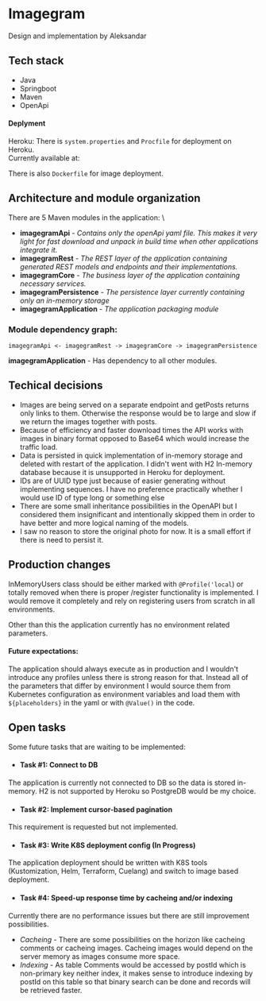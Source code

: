 # Imagegram

Design and implementation by Aleksandar

## Tech stack

- Java
- Springboot
- Maven
- OpenApi

#### Deplyment

Heroku:
There is `system.properties` and `Procfile` for deployment on Heroku.\
Currently available at:

There is also `Dockerfile` for image deployment.

## Architecture and module organization

There are 5 Maven modules in the application: \
- **imagegramApi** - *Contains only the openApi yaml file. This makes it very light for fast download and unpack in build time when other applications integrate it.*
- **imagegramRest** - *The REST layer of the application containing generated REST models and endpoints and their implementations.*
- **imagegramCore** - *The business layer of the application containing necessary services.*
- **imagegramPersistence** - *The persistence layer currently containing only an in-memory storage*
- **imagegramApplication** - *The application packaging module*


### Module dependency graph:
```
imagegramApi <- imagegramRest -> imagegramCore -> imagegramPersistence
```
**imagegramApplication** - Has dependency to all other modules.


## Techical decisions

* Images are being served on a separate endpoint and getPosts returns only links to them. Otherwise the response would be to large and slow if we return the images together with posts.
* Because of efficiency and faster download times the API works with images in binary format opposed to Base64 which would increase the traffic load.
* Data is persisted in quick implementation of in-memory storage and deleted with restart of the application. I didn't went with H2 In-memory database because it is unsupported in Heroku for deployment.
* IDs are of UUID type just because of easier generating without implementing sequences. I have no preference practically whether I would use ID of type long or something else
* There are some small inheritance possibilities in the OpenAPI but I considered them insignificant and intentionally skipped them in order to have better and more logical naming of the models.
* I saw no reason to store the original photo for now. It is a small effort if there is need to persist it.

## Production changes
InMemoryUsers class should be either marked with `@Profile('local`) or totally removed when there is proper /register functionality is implemented.
I would remove it completely and rely on registering users from scratch in all environments.

Other than this the application currently has no environment related parameters.

#### Future expectations:
The application should always execute as in production and I wouldn't introduce any profiles unless there is strong reason for that.
Instead all of the parameters that differ by environment I would source them from Kubernetes configuration as environment variables and load them with `${placeholders}` in the yaml or with `@Value()` in the code.


## Open tasks
Some future tasks that are waiting to be implemented:

- #### Task #1: Connect to DB
The application is currently not connected to DB so the data is stored in-memory. H2 is not supported by Heroku so PostgreDB would be my choice.

- #### Task #2: Implement cursor-based pagination
This requirement is requested but not implemented.

- #### Task #3: Write K8S deployment config (In Progress)
The application deployment should be written with K8S tools (Kustomization, Helm, Terraform, Cuelang) and switch to image based deployment.

- #### Task #4: Speed-up response time by cacheing and/or indexing
Currently there are no performance issues but there are still improvement possibilities.
- *Cacheing* - There are some possibilities on the horizon like cacheing comments or cacheing images. Cacheing images would depend on the server memory as images consume more space.
- *Indexing* - As table Comments would be accessed by postId which is non-primary key neither index, it makes sense to introduce indexing by postId on this table so that binary search can be done and records will be retrieved faster.


